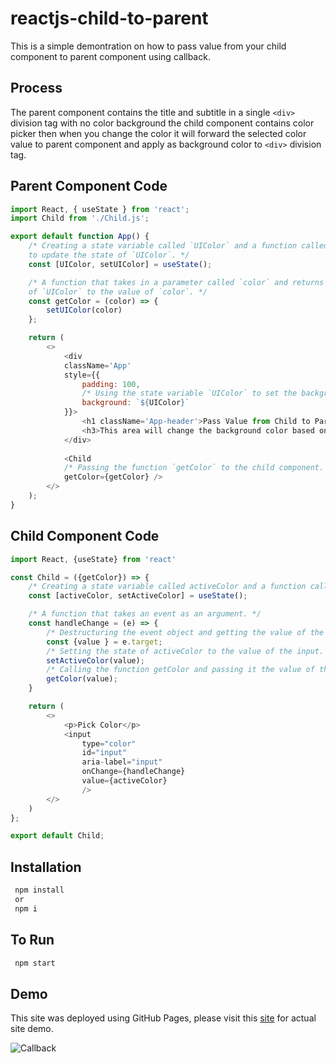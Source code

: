# reactjs-child-to-parent
This is a simple demontration on how to pass value from your child component to parent component using callback.

## Process
The parent component contains the title and subtitle in a single ```<div>``` division tag with no color background the child component contains color picker then when you change the color it will forward the selected color value to parent component and apply as background color to ```<div>``` division tag.

## Parent Component Code
```javascript
import React, { useState } from 'react';
import Child from './Child.js';

export default function App() {
    /* Creating a state variable called `UIColor` and a function called `setUIColor` that can be used
    to update the state of `UIColor`. */
    const [UIColor, setUIColor] = useState();

    /* A function that takes in a parameter called `color` and returns a function that sets the state
    of `UIColor` to the value of `color`. */
    const getColor = (color) => {
        setUIColor(color)
    };

    return (
        <>
            <div
            className='App'
            style={{
                padding: 100,
                /* Using the state variable `UIColor` to set the background color of the div. */
                background: `${UIColor}`
            }}>
                <h1 className='App-header'>Pass Value from Child to Parent using Callback</h1>
                <h3>This area will change the background color based on your selected color</h3>
            </div>
            
            <Child 
            /* Passing the function `getColor` to the child component. */
            getColor={getColor} />
        </>
    );
}
```

## Child Component Code
```javascript
import React, {useState} from 'react'

const Child = ({getColor}) => {
    /* Creating a state variable called activeColor and a function called setActiveColor. */
    const [activeColor, setActiveColor] = useState();

    /* A function that takes an event as an argument. */
    const handleChange = (e) => {
        /* Destructuring the event object and getting the value of the input. */
        const {value } = e.target;
        /* Setting the state of activeColor to the value of the input. */
        setActiveColor(value);
        /* Calling the function getColor and passing it the value of the input. */
        getColor(value);
    }

    return (
        <>
            <p>Pick Color</p>
            <input
                type="color"
                id="input"
                aria-label="input"
                onChange={handleChange}
                value={activeColor}
                />
        </>
    )
};

export default Child;
```

## Installation
```bash
 npm install
 or
 npm i
```

## To Run
```bash
 npm start
```

## Demo
This site was deployed using GitHub Pages, please visit this [site](https://verge2015.github.io/reactjs-child-to-parent/) for actual site demo.

![Callback](https://user-images.githubusercontent.com/16742524/184498932-253641d8-e6ed-4c3e-85b2-be02a09436e8.png)

